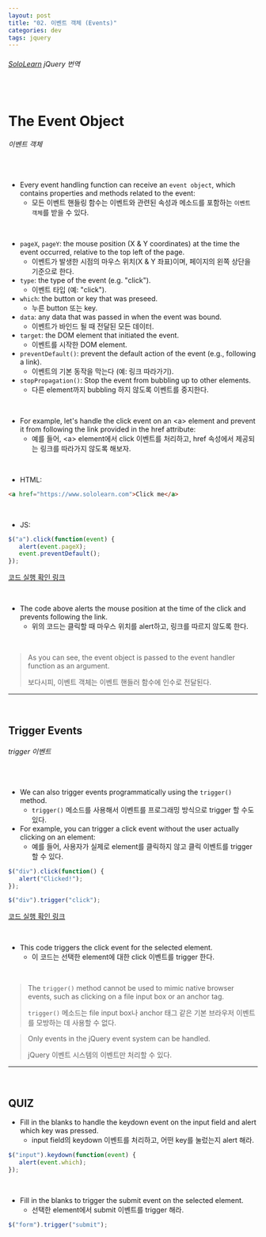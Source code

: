 ```yaml
---
layout: post
title: "02. 이벤트 객체 (Events)"
categories: dev
tags: jquery
---
```


###### [SoloLearn](https://www.sololearn.com/) jQuery 번역

<br>

# The Event Object

###### 이벤트 객체

<br>

- Every event handling function can receive an `event object`, which contains properties and methods related to the event:
  - 모든 이벤트 핸들링 함수는 이벤트와 관련된 속성과 메소드를 포함하는 `이벤트 객체`를 받을 수 있다.

<br>

- `pageX`, `pageY`: the mouse position (X & Y coordinates) at the time the event occurred, relative to the top left of the page.
  - 이벤트가 발생한 시점의 마우스 위치(X & Y 좌표)이며, 페이지의 왼쪽 상단을 기준으로 한다.
- `type`: the type of the event (e.g. "click").
  - 이벤트 타입 (예: "click").
- `which`: the button or key that was preseed.
  - 누른 button 또는 key.
- `data`: any data that was passed in when the event was bound.
  - 이벤트가 바인드 될 때 전달된 모든 데이터.
- `target`: the DOM element that initiated the event.
  - 이벤트를 시작한 DOM element.
- `preventDefault()`: prevent the default action of the event (e.g., following a link).
  - 이벤트의 기본 동작을 막는다 (예: 링크 따라가기).
- `stopPropagation()`: Stop the event from bubbling up to other elements.
  - 다른 element까지 bubbling 하지 않도록 이벤트를 중지한다.

<br>

- For example, let's handle the click event on an \<a> element and prevent it from following the link provided in the href attribute:
  - 예를 들어, \<a> element에서 click 이벤트를 처리하고, href 속성에서 제공되는 링크를 따라가지 않도록 해보자.

<br>

- HTML:

```html
<a href="https://www.sololearn.com">Click me</a>
```

<br>

- JS:

```js
$("a").click(function(event) {
   alert(event.pageX);
   event.preventDefault();
});
```

[코드 실행 확인 링크](https://code.sololearn.com/1131/#js)

<br>

- The code above alerts the mouse position at the time of the click and prevents following the link.
  - 위의 코드는 클릭할 때 마우스 위치를 alert하고, 링크를 따르지 않도록 한다.

<br>

> As you can see, the event object is passed to the event handler function as an argument.
>
> 보다시피, 이벤트 객체는 이벤트 핸들러 함수에 인수로 전달된다.

------

<br>

## Trigger Events

###### trigger 이벤트

<br>

- We can also trigger events programmatically using the `trigger()` method.
  - `trigger()` 메소드를 사용해서 이벤트를 프로그래밍 방식으로 trigger 할 수도 있다.
- For example, you can trigger a click event without the user actually clicking on an element:
  - 예를 들어, 사용자가 실제로 element를 클릭하지 않고 클릭 이벤트를 trigger 할 수 있다.

```js
$("div").click(function() {
   alert("Clicked!");
});

$("div").trigger("click");
```

[코드 실행 확인 링크](https://code.sololearn.com/1132/#js)

<br>

- This code triggers the click event for the selected element.
  - 이 코드는 선택한 element에 대한 click 이벤트를 trigger 한다.

<br>

> The `trigger()` method cannot be used to mimic native browser events, such as clicking on a file input box or an anchor tag.
>
> `trigger()` 메소드는 file input box나 anchor 태그 같은 기본 브라우저 이벤트를 모방하는 데 사용할 수 없다.

> Only events in the jQuery event system can be handled.
>
> jQuery 이벤트 시스템의 이벤트만 처리할 수 있다.

------

<br>

## QUIZ

- Fill in the blanks to handle the keydown event on the input field and alert which key was pressed.
  - input field의 keydown 이벤트를 처리하고, 어떤 key를 눌렀는지 alert 해라.

```js
$("input").keydown(function(event) {
   alert(event.which);
});
```

<br>

- Fill in the blanks to trigger the submit event on the selected element.
  - 선택한 element에서 submit 이벤트를 trigger 해라.

```js
$("form").trigger("submit");
```

<br>